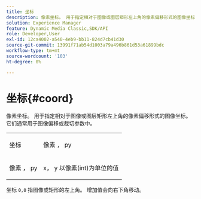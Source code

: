 ```yaml
---
title: 坐标
description: 像素坐标。 用于指定相对于图像或图层矩形左上角的像素偏移形式的图像坐标。 它们通常用于图像偏移或裁切参数中。
solution: Experience Manager
feature: Dynamic Media Classic,SDK/API
role: Developer,User
exl-id: 12ca4002-a540-4eb9-bb11-824d7cb41d30
source-git-commit: 13991f71ab54d1003a79a496b861d53a61899bdc
workflow-type: tm+mt
source-wordcount: '103'
ht-degree: 0%

---
```


# 坐标{#coord}

像素坐标。 用于指定相对于图像或图层矩形左上角的像素偏移形式的图像坐标。 它们通常用于图像偏移或裁切参数中。

<table id="simpletable_A686120953124ACB8803CB9C877252AB"> 
 <tr class="strow"> 
  <td class="stentry"> <p><span class="codeph"> <span class="varname"> 坐标</span> </span> </p> </td> 
  <td class="stentry"> <p><span class="codeph"> <span class="varname"> 像素</span> </span>， <span class="codeph"><span class="varname"> py</span></span> </p></td> 
 </tr> 
 <tr class="strow"> 
  <td class="stentry"> <p><span class="codeph"> <span class="varname"> 像素</span> </span>， <span class="codeph"><span class="varname"> py</span></span> </p></td> 
  <td class="stentry"> <p><span class="varname"> x</span>， <span class="varname"> y</span> 以像素(int)为单位的值 </p></td> 
 </tr> 
</table>

坐标 `0,0` 指图像或矩形的左上角。 增加值会向右下角移动。
